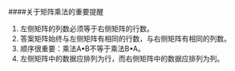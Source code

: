 ####关于矩阵乘法的重要提醒
1. 左侧矩阵的列数必须等于右侧矩阵的行数。
2. 答案矩阵始终与左侧矩阵有相同的行数，与右侧矩阵有相同的列数。
3. 顺序很重要：乘法A•B不等于乘法B•A。
4. 左侧矩阵中的数据应排列为行，而右侧矩阵中的数据应排列为列。